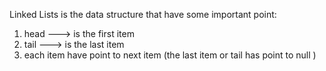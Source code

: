 Linked Lists is the data structure that have some important point:
1. head ---> is the first item
2. tail ---> is the last item
3. each item have point to next item (the last item or tail has point to null )